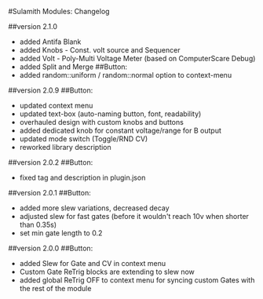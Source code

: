 #Sulamith Modules: Changelog

##version 2.1.0
- added Antifa Blank
- added Knobs - Const. volt source and Sequencer
- added Volt - Poly-Multi Voltage Meter (based on ComputerScare Debug)
- added Split and Merge
##Button:
- added random::uniform / random::normal option to context-menu

##version 2.0.9
##Button:
- updated context menu
- updated text-box (auto-naming button, font, readability)
- overhauled design with custom knobs and buttons
- added dedicated knob for constant voltage/range for B output
- updated mode switch (Toggle/RND CV)
- reworked library description

##version 2.0.2
##Button:
- fixed tag and description in plugin.json

##version 2.0.1
##Button:
- added more slew variations, decreased decay
- adjusted slew for fast gates (before it wouldn't reach 10v when shorter than 0.35s)
- set min gate length to 0.2

##version 2.0.0
##Button:
- added Slew for Gate and CV in context menu
- Custom Gate ReTrig blocks are extending to slew now
- added global ReTrig OFF to context menu for syncing custom Gates with the rest of the module